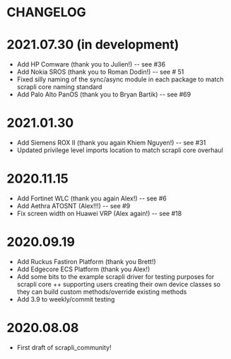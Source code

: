 CHANGELOG
=======


# 2021.07.30 (in development)
- Add HP Comware (thank you to Julien!) -- see #36
- Add Nokia SROS (thank you to Roman Dodin!) -- see # 51
- Fixed silly naming of the sync/async module in each package to match scrapli core naming standard
- Add Palo Alto PanOS (thank you to Bryan Bartik) -- see #69


# 2021.01.30
- Add Siemens ROX II (thank you again Khiem Nguyen!) -- see #31
- Updated privilege level imports location to match scrapli core overhaul


# 2020.11.15
- Add Fortinet WLC (thank you again Alex!) -- see #6
- Add Aethra ATOSNT (Alex!!!) -- see #9
- Fix screen width on Huawei VRP (Alex again!) -- see #18


# 2020.09.19
- Add Ruckus Fastiron Platform (thank you Brett!)
- Add Edgecore ECS Platform (thank you Alex!)
- Add some bits to the example scrapli driver for testing purposes for scrapli core ++ supporting users creating
 their own device classes so they can build custom methods/override existing methods
- Add 3.9 to weekly/commit testing


# 2020.08.08
- First draft of scrapli_community!
